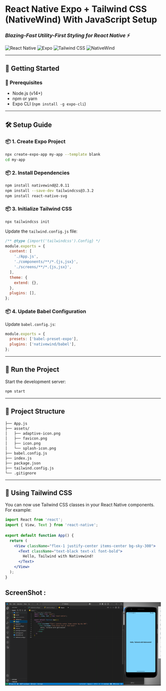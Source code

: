 #   **React Native Expo + Tailwind CSS (NativeWind) With JavaScript Setup**  
### _Blazing-Fast Utility-First Styling for React Native_ ⚡  

![React Native](https://img.shields.io/badge/React_Native-61DAFB?style=for-the-badge&logo=react&logoColor=black)
![Expo](https://img.shields.io/badge/Expo-000020?style=for-the-badge&logo=expo&logoColor=white)
![Tailwind CSS](https://img.shields.io/badge/Tailwind_CSS-06B6D4?style=for-the-badge&logo=tailwind-css&logoColor=white)
![NativeWind](https://img.shields.io/badge/NativeWind-2.0.11-38BDF8?style=for-the-badge)

---

## 🚀 **Getting Started**

### 🧰 **Prerequisites**
- Node.js (v14+)
- npm or yarn
- Expo CLI (`npm install -g expo-cli`)

---

## 🛠️ **Setup Guide**

### 📦 **1. Create Expo Project**
```bash
npx create-expo-app my-app --template blank
cd my-app
```

### 📦 **2. Install Dependencies**
```bash
npm install nativewind@2.0.11
npm install --save-dev tailwindcss@3.3.2
npm install react-native-svg
```

### 📦 **3. Initialize Tailwind CSS**
```bash
npx tailwindcss init
```

Update the `tailwind.config.js` file:
```js
/** @type {import('tailwindcss').Config} */
module.exports = {
  content: [
    './App.js',
    './components/**/*.{js,jsx}',
    './screens/**/*.{js,jsx}',
  ],
  theme: {
    extend: {},
  },
  plugins: [],
};
```

### 📦 **4. Update Babel Configuration**
Update `babel.config.js`:
```js
module.exports = {
  presets: ['babel-preset-expo'],
  plugins: ['nativewind/babel'],
};
```

---

## 🏃 **Run the Project**
Start the development server:
```bash
npm start
```

---

## 📂 **Project Structure**
```
├── App.js
├── assets/
│   ├── adaptive-icon.png
│   ├── favicon.png
│   ├── icon.png
│   └── splash-icon.png
├── babel.config.js
├── index.js
├── package.json
├── tailwind.config.js
└── .gitignore
```

---

## 🎨 **Using Tailwind CSS**
You can now use Tailwind CSS classes in your React Native components. For example:
```jsx
import React from 'react';
import { View, Text } from 'react-native';

export default function App() {
  return (
    <View className="flex-1 justify-center items-center bg-sky-300">
      <Text className="text-black text-xl font-bold">
        Hello, Tailwind with Nativewind!
      </Text>
    </View>
  );
}
```
## ScreenShot :
![alt text](image.png)
